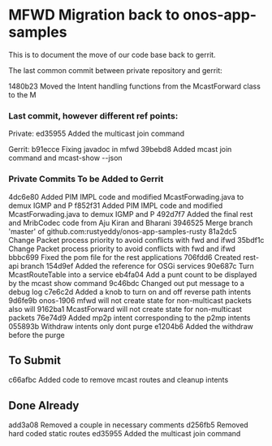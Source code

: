 MFWD Migration back to onos-app-samples
=======================================

This is to document the move of our code base back to gerrit.

The last common commit between private repository and gerrit:

1480b23 Moved the Intent handling functions from the McastForward class to the M

### Last commit, however different ref points:

Private: 
ed35955 Added the multicast join command

Gerrit:
b91ecce Fixing javadoc in mfwd
39bebd8 Added mcast join command and mcast-show --json

### Private Commits To be Added to Gerrit


4dc6e80 Added PIM IMPL code and modified McastForwading.java to demux IGMP and P
f852f31 Added PIM IMPL code and modified McastForwading.java to demux IGMP and P
492d7f7 Added the final rest and MribCodec code from Aju Kiran and Bharani
3946525 Merge branch 'master' of github.com:rustyeddy/onos-app-samples-rusty
81a2dc5 Change Packet process priority to avoid conflicts with fwd and ifwd
35bdf1c Change Packet process priority to avoid conflicts with fwd and ifwd
bbbc699 Fixed the pom file for the rest applications
706fdd6 Created rest-api branch
154d9ef Added the reference for OSGi services
90e687c Turn McastRouteTable into a service
eb4fa04 Add a punt count to be displayed by the mcast show command
9c46bdc Changed out put message to a debug log
c7e6c2d Added a knob to turn on and off reverse path intents
9d6fe9b onos-1906 mfwd will not create state for non-multicast packets also will
9162ba1 McastForward will not create state for non-multicast packets
76e74d9 Added mp2p intent corresponding to the p2mp intents
055893b Withdraw intents only dont purge
e1204b6 Added the withdraw before the purge

## To Submit
c66afbc Added code to remove mcast routes and cleanup intents

## Done Already
add3a08 Removed a couple in necessary comments
d256fb5 Removed hard coded static routes
ed35955 Added the multicast join command






